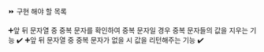 ⏩ 구현 해야 할 목록

➕앞 뒤 문자열 중 중복 문자를 확인하여 중복 문자일 경우 중복 문자들의 값을 지우는 기능 ✔️
➕앞 뒤 문자열 중 중복 문자가 없을 시 값을 리턴해주는 기능 ✔️